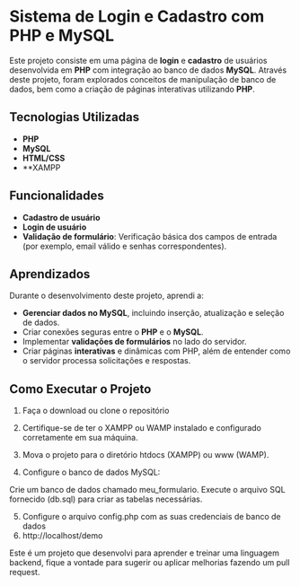 # Sistema de Login e Cadastro com PHP e MySQL

Este projeto consiste em uma página de **login** e **cadastro** de usuários desenvolvida em **PHP** com integração ao banco de dados **MySQL**. Através deste projeto, foram explorados conceitos de manipulação de banco de dados, bem como a criação de páginas interativas utilizando **PHP**.

## Tecnologias Utilizadas

- **PHP**
- **MySQL**
- **HTML/CSS**
- **XAMPP

## Funcionalidades

- **Cadastro de usuário**
- **Login de usuário**
- **Validação de formulário**: Verificação básica dos campos de entrada (por exemplo, email válido e senhas correspondentes).

## Aprendizados

Durante o desenvolvimento deste projeto, aprendi a:
- **Gerenciar dados no MySQL**, incluindo inserção, atualização e seleção de dados.
- Criar conexões seguras entre o **PHP** e o **MySQL**.
- Implementar **validações de formulários** no lado do servidor.
- Criar páginas **interativas** e dinâmicas com PHP, além de entender como o servidor processa solicitações e respostas.

## Como Executar o Projeto

1. Faça o download ou clone o repositório

2. Certifique-se de ter o XAMPP ou WAMP instalado e configurado corretamente em sua máquina.
3. Mova o projeto para o diretório htdocs (XAMPP) ou www (WAMP).
4. Configure o banco de dados MySQL:

Crie um banco de dados chamado meu_formulario.
Execute o arquivo SQL fornecido (db.sql) para criar as tabelas necessárias.

5. Configure o arquivo config.php com as suas credenciais de banco de dados
6. http://localhost/demo

Este é um projeto que desenvolvi para aprender e treinar uma linguagem backend, fique a vontade para sugerir ou aplicar melhorias fazendo um pull request.
   
